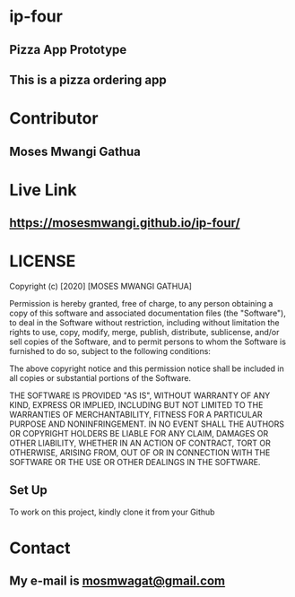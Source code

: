 # ip-four
## Pizza App Prototype
## This is a pizza ordering app
# Contributor
## Moses Mwangi Gathua
# Live Link
## https://mosesmwangi.github.io/ip-four/
# LICENSE
Copyright (c) [2020] [MOSES MWANGI GATHUA]

Permission is hereby granted, free of charge, to any person obtaining a copy
of this software and associated documentation files (the "Software"), to deal
in the Software without restriction, including without limitation the rights
to use, copy, modify, merge, publish, distribute, sublicense, and/or sell
copies of the Software, and to permit persons to whom the Software is
furnished to do so, subject to the following conditions:

The above copyright notice and this permission notice shall be included in all
copies or substantial portions of the Software.

THE SOFTWARE IS PROVIDED "AS IS", WITHOUT WARRANTY OF ANY KIND, EXPRESS OR
IMPLIED, INCLUDING BUT NOT LIMITED TO THE WARRANTIES OF MERCHANTABILITY,
FITNESS FOR A PARTICULAR PURPOSE AND NONINFRINGEMENT. IN NO EVENT SHALL THE
AUTHORS OR COPYRIGHT HOLDERS BE LIABLE FOR ANY CLAIM, DAMAGES OR OTHER
LIABILITY, WHETHER IN AN ACTION OF CONTRACT, TORT OR OTHERWISE, ARISING FROM,
OUT OF OR IN CONNECTION WITH THE SOFTWARE OR THE USE OR OTHER DEALINGS IN THE
SOFTWARE.
## Set Up
To work on this project, kindly clone it from your Github
# Contact
## My e-mail is mosmwagat@gmail.com
